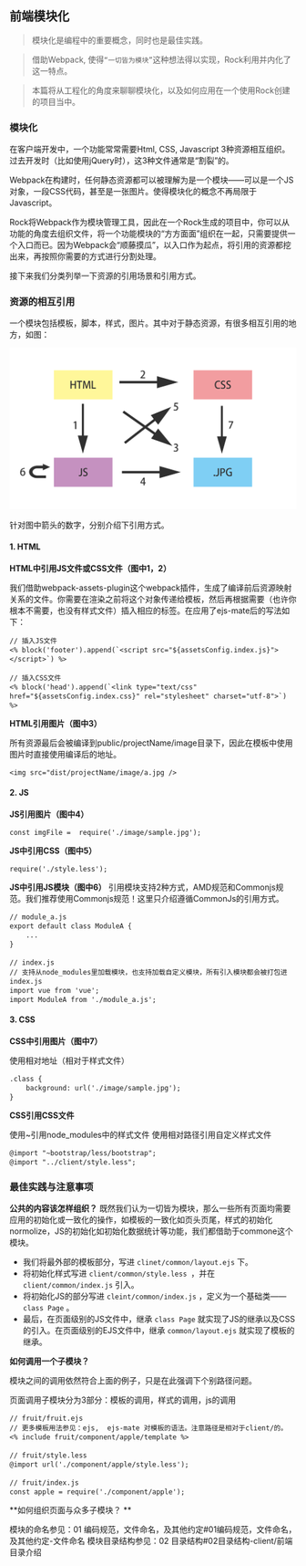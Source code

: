 ## 前端模块化

> 模块化是编程中的重要概念，同时也是最佳实践。

> 借助Webpack, 使得`“一切皆为模块”`这种想法得以实现，Rock利用并内化了这一特点。

> 本篇将从工程化的角度来聊聊模块化，以及如何应用在一个使用Rock创建的项目当中。

### 模块化

在客户端开发中，一个功能常常需要Html, CSS, Javascript 3种资源相互组织。过去开发时（比如使用jQuery时），这3种文件通常是“割裂”的。

Webpack在构建时，任何静态资源都可以被理解为是一个模块——可以是一个JS对象，一段CSS代码，甚至是一张图片。使得模块化的概念不再局限于Javascript。

Rock将Webpack作为模块管理工具，因此在一个Rock生成的项目中，你可以从功能的角度去组织文件，将一个功能模块的“方方面面”组织在一起，只需要提供一个入口而已。因为Webpack会“顺藤摸瓜”，以入口作为起点，将引用的资源都挖出来，再按照你需要的方式进行分割处理。

接下来我们分类列举一下资源的引用场景和引用方式。

### 资源的相互引用

一个模块包括模板，脚本，样式，图片。其中对于静态资源，有很多相互引用的地方，如图：

![模块图](/docs/image/module.png)

针对图中箭头的数字，分别介绍下引用方式。

#### 1. HTML
**HTML中引用JS文件或CSS文件（图中1，2）**

我们借助webpack-assets-plugin这个webpack插件，生成了编译前后资源映射关系的文件。你需要在渲染之前将这个对象传递给模板，然后再根据需要（也许你根本不需要，也没有样式文件）插入相应的标签。在应用了ejs-mate后的写法如下：

	// 插入JS文件
	<% block('footer').append(`<script src="${assetsConfig.index.js}"></script>`) %>

	// 插入CSS文件
	<% block('head').append(`<link type="text/css" href="${assetsConfig.index.css}" rel="stylesheet" charset="utf-8">`) %>

**HTML引用图片（图中3）**

所有资源最后会被编译到public/projectName/image目录下，因此在模板中使用图片时直接使用编译后的地址。

	<img src="dist/projectName/image/a.jpg />

#### 2. JS
**JS引用图片（图中4）**

	const imgFile =  require('./image/sample.jpg');

**JS中引用CSS（图中5）**

	require('./style.less');

**JS中引用JS模块（图中6）**
引用模块支持2种方式，AMD规范和Commonjs规范。我们推荐使用Commonjs规范！这里只介绍遵循CommonJs的引用方式。

	// module_a.js
	export default class ModuleA {
		...
	}

	// index.js
 	// 支持从node_modules里加载模块，也支持加载自定义模块，所有引入模块都会被打包进index.js
 	import vue from 'vue';
 	import ModuleA from './module_a.js';




#### 3. CSS
**CSS中引用图片（图中7）**

使用相对地址（相对于样式文件）

	.class {
		background: url('./image/sample.jpg');
	}

**CSS引用CSS文件**

使用~引用node_modules中的样式文件
使用相对路径引用自定义样式文件

	@import "~bootstrap/less/bootstrap";
	@import "../client/style.less";

### 最佳实践与注意事项

**公共的内容该怎样组织？**
既然我们认为一切皆为模块，那么一些所有页面均需要应用的初始化或一致化的操作，如模板的一致化如页头页尾，样式的初始化normolize，JS的初始化如初始化数据统计等功能，我们都借助于commone这个模块。

* 我们将最外部的模板部分，写进 `clinet/common/layout.ejs` 下。
* 将初始化样式写进 `client/common/style.less `，并在 `client/common/index.js` 引入。
* 将初始化JS的部分写进 `cleint/common/index.js` ，定义为一个基础类——`class Page` 。
* 最后，在页面级别的JS文件中，继承 `class Page` 就实现了JS的继承以及CSS的引入。在页面级别的EJS文件中，继承 `common/layout.ejs` 就实现了模板的继承。


**如何调用一个子模块？**

模块之间的调用依然符合上面的例子，只是在此强调下个别路径问题。

页面调用子模块分为3部分：模板的调用，样式的调用，js的调用

	// fruit/fruit.ejs
	// 更多模板用法参见：ejs,  ejs-mate 对模板的语法。注意路径是相对于client/的。
	<% include fruit/component/apple/template %>

	// fruit/style.less
 	@import url('./component/apple/style.less');

	// fruit/index.js
	const apple = require('./component/apple');

**如何组织页面与众多子模块？ **

模块的命名参见：01 编码规范，文件命名，及其他约定#01编码规范，文件命名，及其他约定-文件命名
模块目录结构参见：02 目录结构#02目录结构-client/前端目录介绍
